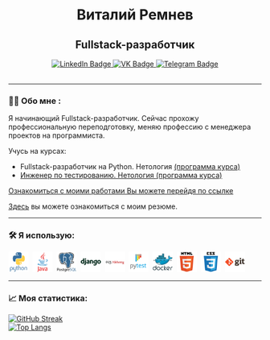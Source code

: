 <!-- <div id="header" align="center">
  <img src="https://media.giphy.com/media/IeRdg7gLkfK1ly2mFU/giphy.gif" width="80"/>
</div> -->

<h1 align="center">
Виталий Ремнев 
</h1>
<h2 align="center"> 
Fullstack-разработчик 
</h2>

<div id="badges"  align="center">
  <a href="your-linkedin-URL">
    <img src="https://img.shields.io/badge/LinkedIn-blue?style=for-the-badge&logo=linkedin&logoColor=white" alt="LinkedIn Badge"/>
  </a>
  <a href="https://vk.com/remvs">
    <img src="https://img.shields.io/badge/VK-blue?style=for-the-badge&logo=vk&logoColor=white" alt="VK Badge"/>
  </a>
  <a href="https://t.me/RemnevVS">
    <img src="https://img.shields.io/badge/Telegram-blue?style=for-the-badge&logo=telegram&logoColor=white" alt="Telegram Badge"/>
  </a>
</div>

<div id="viewrs" align="center">
<img src="https://komarev.com/ghpvc/?username=RavenRVS&style=flat-square&color=blue" alt=""/>
</div>

---

### :man_technologist: Обо мне :

Я начинающий Fullstack-разработчик. Сейчас прохожу профессиональную переподготовку, меняю профессию с менеджера проектов на программиста.

Учусь на курсах: <br>
- Fullstack-разработчик на Python. Нетология 
<a href="https://netology.ru/programs/fullstack-python-dev#/lessons">(программа курса)
- Инженер по тестированию. Нетология 
<a href="https://netology.ru/programs/qa-middle#/lessons">(программа курса)
  
Ознакомиться с моими работами Вы можете перейдя по
<a href="https://github.com/RavenRVS/title_main">ссылке
  
<a href="https://disk.yandex.ru/i/xQ7w3BSEVxqsyw">Здесь</a> вы можете ознакомиться с моим резюме.

---
  
### :hammer_and_wrench: Я использую:
  
  <div>
  <img src="https://github.com/devicons/devicon/blob/master/icons/python/python-original-wordmark.svg" title="Python" alt="Python" width="40" height="40"/>&nbsp;
  <img src="https://github.com/devicons/devicon/blob/master/icons/java/java-original-wordmark.svg" title="Java" alt="Java" width="40" height="40"/>&nbsp;
  <img src="https://github.com/devicons/devicon/blob/master/icons/postgresql/postgresql-original-wordmark.svg" title="Postgresql" alt="Postgresql" width="40" height="40"/>&nbsp;
  <img src="https://github.com/devicons/devicon/blob/master/icons/django/django-plain-wordmark.svg" title="Django" alt="Django" width="40" height="40"/>&nbsp;
  <img src="https://github.com/devicons/devicon/blob/master/icons/sqlalchemy/sqlalchemy-original-wordmark.svg" title="SQLAlchemy" alt="SQLAlchemy" width="40" height="40"/>&nbsp;
  <img src="https://github.com/devicons/devicon/blob/master/icons/pytest/pytest-original-wordmark.svg" title="Pytest" alt="Pytest" width="40" height="40"/>&nbsp;
  <img src="https://github.com/devicons/devicon/blob/master/icons/docker/docker-original-wordmark.svg" title="Docker" alt="Docker" width="40" height="40"/>&nbsp;
  <img src="https://github.com/devicons/devicon/blob/master/icons/html5/html5-original-wordmark.svg" title="HTML5" alt="HTML5" width="40" height="40"/>&nbsp;
  <img src="https://github.com/devicons/devicon/blob/master/icons/css3/css3-original-wordmark.svg" title="CSS" alt="CSS" width="40" height="40"/>&nbsp;
  <img src="https://github.com/devicons/devicon/blob/master/icons/git/git-original-wordmark.svg" title="Git" **alt="Git" width="40" height="40"/>
</div>

---

### :chart_with_upwards_trend: Моя статистика:
  
[![GitHub Streak](http://github-readme-streak-stats.herokuapp.com?user=RavenRVS&theme=solarized-light)](https://git.io/streak-stats) <br>
[![Top Langs](https://github-readme-stats.vercel.app/api/top-langs/?username=RavenRVS&theme=solarized-light&layout=compact&card_width=445)](https://github.com/anuraghazra/github-readme-stats)
<!--
**RavenRVS/RavenRVS** is a ✨ _special_ ✨ repository because its `README.md` (this file) appears on your GitHub profile.

Here are some ideas to get you started:

- 🔭 I’m currently working on ...
- 🌱 I’m currently learning ...
- 👯 I’m looking to collaborate on ...
- 🤔 I’m looking for help with ...
- 💬 Ask me about ...
- 📫 How to reach me: ...
- 😄 Pronouns: ...
- ⚡ Fun fact: ...
-->
